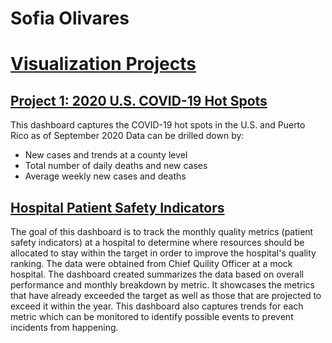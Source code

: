 # Sofia Olivares

# [Visualization Projects](https://public.tableau.com/app/profile/sofia.olivares)

## [Project 1: 2020 U.S. COVID-19 Hot Spots](https://solivaresdelamora.github.io/COVID-19/)
This dashboard captures the COVID-19 hot spots in the U.S. and Puerto Rico as of September 2020
Data can be drilled down by:
- New cases and trends at a county level
- Total number of daily deaths and new cases
- Average weekly new cases and deaths

## [Hospital Patient Safety Indicators](https://solivaresdelamora.github.io/psi/)
The goal of this dashboard is to track the monthly quality metrics (patient safety indicators) at a hospital to determine where resources should be allocated to stay within the target in order to improve the hospital's quality ranking. The data were obtained from Chief Quility Officer at a mock hospital. 
The dashboard created summarizes the data based on overall performance and monthly breakdown by metric. It showcases the metrics that have already exceeded the target as well as those that are projected to exceed it within the year. This dashboard also captures trends for each metric which can be monitored to identify possible events to prevent incidents from happening.
